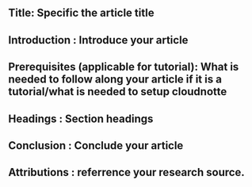 ## Title: Specific the article title

## Introduction : Introduce your article

## Prerequisites (applicable for tutorial): What is needed to follow along your article if it is a tutorial/what is needed to setup cloudnotte

## Headings : Section headings 

## Conclusion : Conclude your article

## Attributions : referrence your research source.
